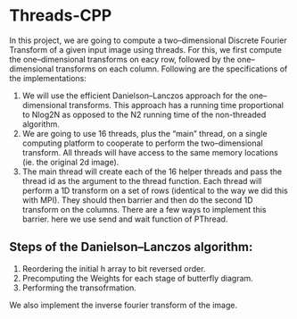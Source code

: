# Threads-CPP

In this project, we are going to compute a two–dimensional Discrete Fourier Transform of a given input image using threads. For this, we first compute the one–dimensional transforms on eacy row, followed by the one–dimensional transforms on each column. Following are the specifications of the implementations:

1. We will use the efficient Danielson–Lanczos approach for the one–dimensional transforms. This approach has a running time proportional to Nlog2N as opposed to the N2 running time of the non-threaded algorithm.
2. We are going to use 16 threads, plus the “main” thread, on a single computing platform to cooperate to perform the two–dimensional transform. All threads will have access to the same memory locations (ie. the original 2d image).
3. The main thread will create each of the 16 helper threads and pass the thread id as the argument to the thread function. Each thread will perform a 1D transform on a set of rows (identical to the way we did this with MPI). They should then barrier and then do the second 1D transform on the columns. There are a few ways to implement this barrier. here we use send and wait function of PThread.

## Steps of the Danielson–Lanczos algorithm: 
1. Reordering the initial h array to bit reversed order.
2. Precomputing the Weights for each stage of butterfly diagram.
3. Performing the transofrmation. 

We also implement the inverse fourier transform of the image.
